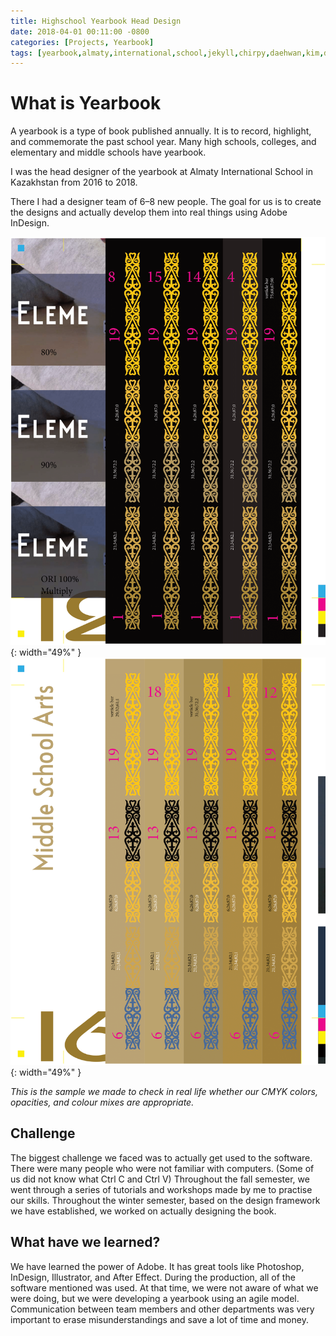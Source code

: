 ```yaml
---
title: Highschool Yearbook Head Design
date: 2018-04-01 00:11:00 -0800
categories: [Projects, Yearbook]
tags: [yearbook,almaty,international,school,jekyll,chirpy,daehwan,kim,david] # TAG names should always be lowercase
---
```



# What is Yearbook


A yearbook is a type of book published annually. It is to record, highlight, and commemorate the past school year. Many high schools, colleges, and elementary and middle schools have yearbook.


I was the head designer of the yearbook at Almaty International School in Kazakhstan from 2016 to 2018.


There I had a designer team of 6–8 new people. The goal for us is to create the designs and actually develop them into real things using Adobe InDesign.


![Desktop View](/assets/images/yearbook/image1.png){: width="49%" }
![Desktop View](/assets/images/yearbook/image2.png){: width="49%" }



_This is the sample we made to check in real life whether our CMYK colors, opacities, and colour mixes are appropriate._


## Challenge


The biggest challenge we faced was to actually get used to the software. There were many people who were not familiar with computers. (Some of us did not know what Ctrl C and Ctrl V) Throughout the fall semester, we went through a series of tutorials and workshops made by me to practise our skills. Throughout the winter semester, based on the design framework we have established, we worked on actually designing the book.


## What have we learned?


We have learned the power of Adobe. It has great tools like Photoshop, InDesign, Illustrator, and After Effect. During the production, all of the software mentioned was used. At that time, we were not aware of what we were doing, but we were developing a yearbook using an agile model. Communication between team members and other departments was very important to erase misunderstandings and save a lot of time and money.